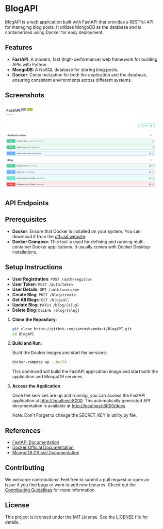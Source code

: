 # BlogAPI

BlogAPI is a web application built with FastAPI that provides a RESTful API for managing blog posts. It utilizes MongoDB as the database and is containerized using Docker for easy deployment.

## Features

- **FastAPI**: A modern, fast (high-performance) web framework for building APIs with Python.
- **MongoDB**: A NoSQL database for storing blog posts.
- **Docker**: Containerization for both the application and the database, ensuring consistent environments across different systems.

## Screenshots
![SwaggerDocsUI](ScreenShot/Screenshot.png)

## API Endpoints



## Prerequisites

- **Docker**: Ensure that Docker is installed on your system. You can download it from the [official website](https://www.docker.com/products/docker-desktop).
- **Docker Compose**: This tool is used for defining and running multi-container Docker applications. It usually comes with Docker Desktop installations.

## Setup Instructions
- **User Registration**: `POST /auth/register`
- **User Token**: `POST /auth/token`
- **User Details**: `GET /auth/users/me`
- **Create Blog**: `POST /blog/create`
- **Get All Blogs**: `GET /blog/all`
- **Update Blog**: `PATCH /blog/{slug}`
- **Delete Blog**: `DELETE /blog/{slug}`

1. **Clone the Repository**:

   ```bash
   git clone https://github.com/santoshvandari/BlogAPI.git
   cd BlogAPI
   ```

2. **Build and Run**:

   Build the Docker images and start the services:

   ```bash
   docker-compose up --build
   ```

   This command will build the FastAPI application image and start both the application and MongoDB services.

2. **Access the Application**:

   Once the services are up and running, you can access the FastAPI application at [http://localhost:8000](http://localhost:8000). The automatically generated API documentation is available at [http://localhost:8000/docs](http://localhost:8000/docs).

   Note: Don't Forget to change the SECRET_KEY in utility.py file.


## References

- [FastAPI Documentation](https://fastapi.tiangolo.com/)
- [Docker Official Documentation](https://docs.docker.com/)
- [MongoDB Official Documentation](https://www.mongodb.com/docs/)



## Contributing
We welcome contributions! Feel free to submit a pull request or open an issue if you find bugs or want to add new features. Check out the [Contributing Guidelines](CONTRIBUTING.md) for more information.

## License
This project is licensed under the MIT License. See the [LICENSE](LICENSE) file for details.


